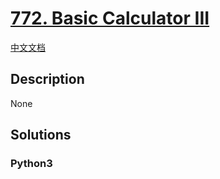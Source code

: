 # [772. Basic Calculator III](https://leetcode.com/problems/basic-calculator-iii)

[中文文档](/leetcode/0700-0799/0772.Basic%20Calculator%20III/README.md)

## Description

None

## Solutions

<!-- tabs:start -->

### **Python3**

```python

```

<!-- tabs:end -->
